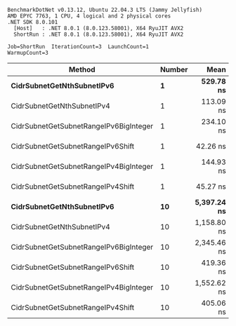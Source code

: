 ```

BenchmarkDotNet v0.13.12, Ubuntu 22.04.3 LTS (Jammy Jellyfish)
AMD EPYC 7763, 1 CPU, 4 logical and 2 physical cores
.NET SDK 8.0.101
  [Host]   : .NET 8.0.1 (8.0.123.58001), X64 RyuJIT AVX2
  ShortRun : .NET 8.0.1 (8.0.123.58001), X64 RyuJIT AVX2

Job=ShortRun  IterationCount=3  LaunchCount=1  
WarmupCount=3  

```
| Method                                 | Number | Mean        | Error        | StdDev     | Min         | Max         | Gen0   | Allocated |
|--------------------------------------- |------- |------------:|-------------:|-----------:|------------:|------------:|-------:|----------:|
| **CidrSubnetGetNthSubnetIPv6**             | **1**      |   **529.78 ns** |    **16.898 ns** |   **0.926 ns** |   **528.88 ns** |   **530.73 ns** | **0.0076** |     **696 B** |
| CidrSubnetGetNthSubnetIPv4             | 1      |   113.09 ns |     3.296 ns |   0.181 ns |   112.88 ns |   113.22 ns | 0.0019 |     160 B |
| CidrSubnetGetSubnetRangeIPv6BigInteger | 1      |   234.10 ns |     5.844 ns |   0.320 ns |   233.73 ns |   234.31 ns | 0.0050 |     432 B |
| CidrSubnetGetSubnetRangeIPv6Shift      | 1      |    42.26 ns |     1.340 ns |   0.073 ns |    42.21 ns |    42.35 ns | 0.0019 |     160 B |
| CidrSubnetGetSubnetRangeIPv4BigInteger | 1      |   144.93 ns |     9.350 ns |   0.513 ns |   144.60 ns |   145.52 ns | 0.0024 |     208 B |
| CidrSubnetGetSubnetRangeIPv4Shift      | 1      |    45.27 ns |     4.493 ns |   0.246 ns |    45.09 ns |    45.55 ns | 0.0021 |     176 B |
| **CidrSubnetGetNthSubnetIPv6**             | **10**     | **5,397.24 ns** | **7,276.651 ns** | **398.858 ns** | **5,164.70 ns** | **5,857.80 ns** | **0.0839** |    **7336 B** |
| CidrSubnetGetNthSubnetIPv4             | 10     | 1,158.80 ns |    43.982 ns |   2.411 ns | 1,156.36 ns | 1,161.18 ns | 0.0191 |    1600 B |
| CidrSubnetGetSubnetRangeIPv6BigInteger | 10     | 2,345.46 ns |    57.448 ns |   3.149 ns | 2,342.97 ns | 2,349.00 ns | 0.0496 |    4320 B |
| CidrSubnetGetSubnetRangeIPv6Shift      | 10     |   419.36 ns |    73.809 ns |   4.046 ns |   414.69 ns |   421.87 ns | 0.0191 |    1600 B |
| CidrSubnetGetSubnetRangeIPv4BigInteger | 10     | 1,552.62 ns |    70.666 ns |   3.873 ns | 1,548.40 ns | 1,556.01 ns | 0.0248 |    2080 B |
| CidrSubnetGetSubnetRangeIPv4Shift      | 10     |   405.06 ns |    35.468 ns |   1.944 ns |   402.83 ns |   406.39 ns | 0.0210 |    1760 B |
